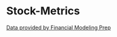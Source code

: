 # Stock-Metrics

[Data provided by Financial Modeling Prep](https://financialmodelingprep.com/developer/docs/)